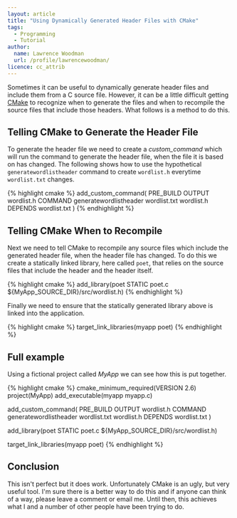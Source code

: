 ```yaml
---
layout: article
title: "Using Dynamically Generated Header Files with CMake"
tags:
  - Programming
  - Tutorial
author:
  name: Lawrence Woodman
  url: /profile/lawrencewoodman/
licence: cc_attrib
---
```


Sometimes it can be useful to dynamically generate header files and include them from a C source file.  However, it can be a little difficult getting [CMake](http://www.cmake.org) to recognize when to generate the files and when to recompile the source files that include those headers.  What follows is a method to do this.

## Telling CMake to Generate the Header File
To generate the header file we need to create a _custom\_command_ which will run the command to generate the header file, when the file it is based on has changed. The following shows how to use the hypothetical `generatewordlistheader` command to create `wordlist.h` everytime `wordlist.txt` changes.

{% highlight cmake %}
add_custom_command(
    PRE_BUILD
    OUTPUT wordlist.h
    COMMAND generatewordlistheader wordlist.txt wordlist.h
    DEPENDS wordlist.txt
)
{% endhighlight %}


## Telling CMake When to Recompile
Next we need to tell CMake to recompile any source files which include the generated header file, when the header file has changed.  To do this we create a statically linked library, here called `poet`, that relies on the source files that include the header and the header itself.

{% highlight cmake %}
add_library(poet STATIC poet.c ${MyApp_SOURCE_DIR}/src/wordlist.h)
{% endhighlight %}

Finally we need to ensure that the statically generated library above is linked into the application.

{% highlight cmake %}
target_link_libraries(myapp poet)
{% endhighlight %}

## Full example
Using a fictional project called _MyApp_ we can see how this is put together.

{% highlight cmake %}
cmake_minimum_required(VERSION 2.6)
project(MyApp)
add_executable(myapp myapp.c)

add_custom_command(
    PRE_BUILD
    OUTPUT wordlist.h
    COMMAND generatewordlistheader wordlist.txt wordlist.h
    DEPENDS wordlist.txt
)

add_library(poet STATIC poet.c ${MyApp_SOURCE_DIR}/src/wordlist.h)

target_link_libraries(myapp poet)
{% endhighlight %}


## Conclusion
This isn't perfect but it does work.  Unfortunately CMake is an ugly, but very useful tool.  I'm sure there is a better way to do this and if anyone can think of a way, please leave a comment or email me.  Until then, this achieves what I and a number of other people have been trying to do.
